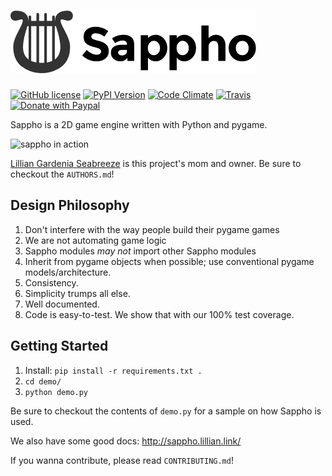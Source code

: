 # ![Sappho Logo (A Lyre)](logo/sappho-logo.png)

[![GitHub license](https://img.shields.io/github/license/lillian-gardenia-seabreeze/sappho.svg?style=flat-square)](https://raw.githubusercontent.com/lillian-gardenia-seabreeze/sappho/master/LICENSE)
[![PyPI Version](https://img.shields.io/pypi/v/sappho.svg?style=flat-square)](https://pypi.python.org/pypi/sappho/)
[![Code Climate](https://img.shields.io/codeclimate/github/lillian-gardenia-seabreeze/sappho.svg?style=flat-square)](https://codeclimate.com/github/lillian-gardenia-seabreeze/sappho)
[![Travis](https://img.shields.io/travis/lillian-gardenia-seabreezee/sappho.svg?style=flat-square)](https://travis-ci.org/lillian-gardenia-seabreeze/sappho)
[![Donate with Paypal](https://img.shields.io/badge/paypal-donate-ff69b4.svg?style=flat-square)](https://www.paypal.com/cgi-bin/webscr?cmd=_s-xclick&hosted_button_id=ZU5EVKVY2DX2S)

Sappho is a 2D game engine written with Python and pygame.

![sappho in action](https://github.com/lillian-gardenia-seabreeze/sappho/blob/master/game-demo.gif)

[Lillian Gardenia Seabreeze](http://about.lillian.link/) is this project's mom and owner. Be sure to checkout the `AUTHORS.md`!

## Design Philosophy

  1. Don't interfere with the way people build their pygame games
  2. We are not automating game logic
  3. Sappho modules _may not_ import other Sappho modules
  4. Inherit from pygame objects when possible; use conventional
     pygame models/architecture.
  5. Consistency.
  6. Simplicity trumps all else.
  7. Well documented.
  8. Code is easy-to-test. We show that with our 100% test coverage.

## Getting Started

  1. Install: `pip install -r requirements.txt .`
  2. `cd demo/`
  3. `python demo.py`

Be sure to checkout the contents of `demo.py` for a sample
on how Sappho is used.

We also have some good docs: http://sappho.lillian.link/

If you wanna contribute, please read `CONTRIBUTING.md`!
